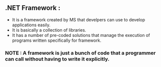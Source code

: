 ## .NET Framework :

- It is a framework created by MS that develpers can use to develop applications easily.
- It is basically a collection of libraries.
- It has a number of pre-coded solutions that manage the execution of programs written specifically for framework.
  
### NOTE : A framework is just a bunch of code that a programmer can call without having to write it explicitly.


